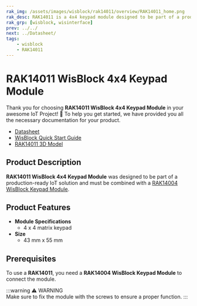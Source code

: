 ```yaml
---
rak_img: /assets/images/wisblock/rak14011/overview/RAK14011_home.png
rak_desc: RAK14011 is a 4x4 keypad module designed to be part of a production-ready IoT solution and must be combined with a RAK14004 WisBlock Keypad Module.
rak_grp: [wisblock, wisinterface]
prev: ../../
next: ../Datasheet/
tags:
    - wisblock
    - RAK14011
---
```


# RAK14011 WisBlock 4x4 Keypad Module

Thank you for choosing **RAK14011 WisBlock 4x4 Keypad Module** in your awesome IoT Project! 🎉 To help you get started, we have provided you all the necessary documentation for your product.


* [Datasheet](../Datasheet/)
* <a href="../../Quickstart/" target="_blank">WisBlock Quick Start Guide</a>
* [RAK14011 3D Model](https://downloads.rakwireless.com/3D_File/WisBlock/3D_RAK14011.stp)


## Product Description

**RAK14011 WisBlock 4x4 Keypad Module** was designed to be part of a production-ready IoT solution and must be combined with a [RAK14004 WisBlock Keypad Module](/Product-Categories/WisBlock/RAK1400/). 

## Product Features

* **Module Specifications** 
    * 4 x 4 matrix keypad
* **Size**    
    * 43&nbsp;mm x 55&nbsp;mm 

## Prerequisites

To use a **RAK14011**, you need a **RAK14004 WisBlock Keypad Module** to connect the module.

:::warning ⚠️ WARNING    
Make sure to fix the module with the screws to ensure a proper function.
:::
